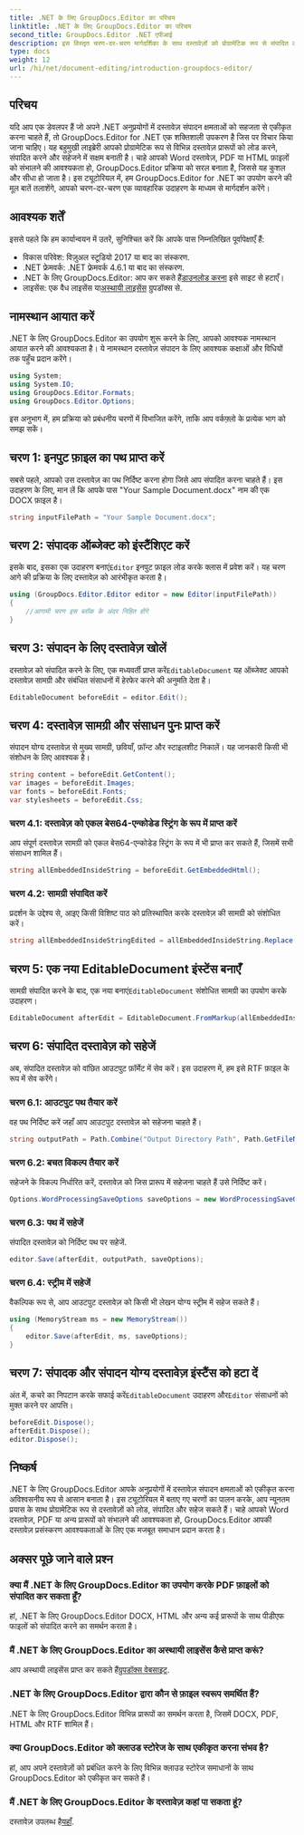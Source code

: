 ```yaml
---
title: .NET के लिए GroupDocs.Editor का परिचय
linktitle: .NET के लिए GroupDocs.Editor का परिचय
second_title: GroupDocs.Editor .NET एपीआई
description: इस विस्तृत चरण-दर-चरण मार्गदर्शिका के साथ दस्तावेज़ों को प्रोग्रामेटिक रूप से संपादित करने के लिए GroupDocs.Editor for .NET का उपयोग करना सीखें।
type: docs
weight: 12
url: /hi/net/document-editing/introduction-groupdocs-editor/
---
```

## परिचय 
यदि आप एक डेवलपर हैं जो अपने .NET अनुप्रयोगों में दस्तावेज़ संपादन क्षमताओं को सहजता से एकीकृत करना चाहते हैं, तो GroupDocs.Editor for .NET एक शक्तिशाली उपकरण है जिस पर विचार किया जाना चाहिए। यह बहुमुखी लाइब्रेरी आपको प्रोग्रामेटिक रूप से विभिन्न दस्तावेज़ प्रारूपों को लोड करने, संपादित करने और सहेजने में सक्षम बनाती है। चाहे आपको Word दस्तावेज़, PDF या HTML फ़ाइलों को संभालने की आवश्यकता हो, GroupDocs.Editor प्रक्रिया को सरल बनाता है, जिससे यह कुशल और सीधा हो जाता है। इस ट्यूटोरियल में, हम GroupDocs.Editor for .NET का उपयोग करने की मूल बातें तलाशेंगे, आपको चरण-दर-चरण एक व्यावहारिक उदाहरण के माध्यम से मार्गदर्शन करेंगे।
## आवश्यक शर्तें
इससे पहले कि हम कार्यान्वयन में उतरें, सुनिश्चित करें कि आपके पास निम्नलिखित पूर्वापेक्षाएँ हैं:
- विकास परिवेश: विज़ुअल स्टूडियो 2017 या बाद का संस्करण.
- .NET फ्रेमवर्क: .NET फ्रेमवर्क 4.6.1 या बाद का संस्करण.
-  .NET के लिए GroupDocs.Editor: आप कर सकते हैं[डाउनलोड करना](https://releases.groupdocs.com/editor/net/) इसे साइट से हटाएँ।
-  लाइसेंस: एक वैध लाइसेंस या[अस्थायी लाइसेंस](https://purchase.groupdocs.com/temporary-license/) ग्रुपडॉक्स से.
## नामस्थान आयात करें
.NET के लिए GroupDocs.Editor का उपयोग शुरू करने के लिए, आपको आवश्यक नामस्थान आयात करने की आवश्यकता है। ये नामस्थान दस्तावेज़ संपादन के लिए आवश्यक कक्षाओं और विधियों तक पहुँच प्रदान करेंगे।
```csharp
using System;
using System.IO;
using GroupDocs.Editor.Formats;
using GroupDocs.Editor.Options;
```

इस अनुभाग में, हम प्रक्रिया को प्रबंधनीय चरणों में विभाजित करेंगे, ताकि आप वर्कफ़्लो के प्रत्येक भाग को समझ सकें।
## चरण 1: इनपुट फ़ाइल का पथ प्राप्त करें
सबसे पहले, आपको उस दस्तावेज़ का पथ निर्दिष्ट करना होगा जिसे आप संपादित करना चाहते हैं। इस उदाहरण के लिए, मान लें कि आपके पास "Your Sample Document.docx" नाम की एक DOCX फ़ाइल है।
```csharp
string inputFilePath = "Your Sample Document.docx";
```
## चरण 2: संपादक ऑब्जेक्ट को इंस्टैंशिएट करें
 इसके बाद, इसका एक उदाहरण बनाएं`Editor` इनपुट फ़ाइल लोड करके क्लास में प्रवेश करें। यह चरण आगे की प्रक्रिया के लिए दस्तावेज़ को आरंभीकृत करता है।
```csharp
using (GroupDocs.Editor.Editor editor = new Editor(inputFilePath))
{
    //आगामी चरण इस ब्लॉक के अंदर निहित होंगे
}
```
## चरण 3: संपादन के लिए दस्तावेज़ खोलें
 दस्तावेज़ को संपादित करने के लिए, एक मध्यवर्ती प्राप्त करें`EditableDocument` यह ऑब्जेक्ट आपको दस्तावेज़ सामग्री और संबंधित संसाधनों में हेरफेर करने की अनुमति देता है।
```csharp
EditableDocument beforeEdit = editor.Edit();
```
## चरण 4: दस्तावेज़ सामग्री और संसाधन पुनः प्राप्त करें
संपादन योग्य दस्तावेज़ से मुख्य सामग्री, छवियाँ, फ़ॉन्ट और स्टाइलशीट निकालें। यह जानकारी किसी भी संशोधन के लिए आवश्यक है।
```csharp
string content = beforeEdit.GetContent();
var images = beforeEdit.Images;
var fonts = beforeEdit.Fonts;
var stylesheets = beforeEdit.Css;
```
### चरण 4.1: दस्तावेज़ को एकल बेस64-एन्कोडेड स्ट्रिंग के रूप में प्राप्त करें
आप संपूर्ण दस्तावेज़ सामग्री को एकल बेस64-एन्कोडेड स्ट्रिंग के रूप में भी प्राप्त कर सकते हैं, जिसमें सभी संसाधन शामिल हैं।
```csharp
string allEmbeddedInsideString = beforeEdit.GetEmbeddedHtml();
```
### चरण 4.2: सामग्री संपादित करें
प्रदर्शन के उद्देश्य से, आइए किसी विशिष्ट पाठ को प्रतिस्थापित करके दस्तावेज़ की सामग्री को संशोधित करें।
```csharp
string allEmbeddedInsideStringEdited = allEmbeddedInsideString.Replace("Subtitle", "Edited subtitle");
```
## चरण 5: एक नया EditableDocument इंस्टेंस बनाएँ
 सामग्री संपादित करने के बाद, एक नया बनाएं`EditableDocument` संशोधित सामग्री का उपयोग करके उदाहरण।
```csharp
EditableDocument afterEdit = EditableDocument.FromMarkup(allEmbeddedInsideStringEdited, null);
```
## चरण 6: संपादित दस्तावेज़ को सहेजें
अब, संपादित दस्तावेज़ को वांछित आउटपुट फ़ॉर्मेट में सेव करें। इस उदाहरण में, हम इसे RTF फ़ाइल के रूप में सेव करेंगे।
### चरण 6.1: आउटपुट पथ तैयार करें
वह पथ निर्दिष्ट करें जहाँ आप आउटपुट दस्तावेज़ को सहेजना चाहते हैं।
```csharp
string outputPath = Path.Combine("Output Directory Path", Path.GetFileNameWithoutExtension(inputFilePath) + ".rtf");
```
### चरण 6.2: बचत विकल्प तैयार करें
सहेजने के विकल्प निर्धारित करें, दस्तावेज़ को जिस प्रारूप में सहेजना चाहते हैं उसे निर्दिष्ट करें।
```csharp
Options.WordProcessingSaveOptions saveOptions = new WordProcessingSaveOptions(WordProcessingFormats.Rtf);
```
### चरण 6.3: पथ में सहेजें
संपादित दस्तावेज़ को निर्दिष्ट पथ पर सहेजें.
```csharp
editor.Save(afterEdit, outputPath, saveOptions);
```
### चरण 6.4: स्ट्रीम में सहेजें
वैकल्पिक रूप से, आप आउटपुट दस्तावेज़ को किसी भी लेखन योग्य स्ट्रीम में सहेज सकते हैं।
```csharp
using (MemoryStream ms = new MemoryStream())
{
    editor.Save(afterEdit, ms, saveOptions);
}
```
## चरण 7: संपादक और संपादन योग्य दस्तावेज़ इंस्टैंस को हटा दें
 अंत में, कचरे का निपटान करके सफाई करें`EditableDocument` उदाहरण और`Editor` संसाधनों को मुक्त करने पर आपत्ति।
```csharp
beforeEdit.Dispose();
afterEdit.Dispose();
editor.Dispose();
```

## निष्कर्ष
.NET के लिए GroupDocs.Editor आपके अनुप्रयोगों में दस्तावेज़ संपादन क्षमताओं को एकीकृत करना अविश्वसनीय रूप से आसान बनाता है। इस ट्यूटोरियल में बताए गए चरणों का पालन करके, आप न्यूनतम प्रयास के साथ प्रोग्रामेटिक रूप से दस्तावेज़ों को लोड, संपादित और सहेज सकते हैं। चाहे आपको Word दस्तावेज़, PDF या अन्य प्रारूपों को संभालने की आवश्यकता हो, GroupDocs.Editor आपकी दस्तावेज़ प्रसंस्करण आवश्यकताओं के लिए एक मजबूत समाधान प्रदान करता है।
## अक्सर पूछे जाने वाले प्रश्न
### क्या मैं .NET के लिए GroupDocs.Editor का उपयोग करके PDF फ़ाइलों को संपादित कर सकता हूँ?
हां, .NET के लिए GroupDocs.Editor DOCX, HTML और अन्य कई प्रारूपों के साथ पीडीएफ फाइलों को संपादित करने का समर्थन करता है।
### मैं .NET के लिए GroupDocs.Editor का अस्थायी लाइसेंस कैसे प्राप्त करूं?
 आप अस्थायी लाइसेंस प्राप्त कर सकते हैं[ग्रुपडॉक्स वेबसाइट](https://purchase.groupdocs.com/temporary-license/).
### .NET के लिए GroupDocs.Editor द्वारा कौन से फ़ाइल स्वरूप समर्थित हैं?
.NET के लिए GroupDocs.Editor विभिन्न प्रारूपों का समर्थन करता है, जिसमें DOCX, PDF, HTML और RTF शामिल हैं।
### क्या GroupDocs.Editor को क्लाउड स्टोरेज के साथ एकीकृत करना संभव है?
हां, आप अपने दस्तावेज़ों को प्रबंधित करने के लिए विभिन्न क्लाउड स्टोरेज समाधानों के साथ GroupDocs.Editor को एकीकृत कर सकते हैं।
### मैं .NET के लिए GroupDocs.Editor के दस्तावेज़ कहां पा सकता हूं?
दस्तावेज़ उपलब्ध है[यहाँ](https://reference.groupdocs.com/editor/net/).